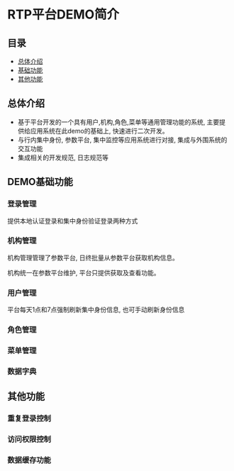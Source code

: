 # RTP平台DEMO简介

## 目录

* [总体介绍](#总体介绍)
* [基础功能](#基础功能)
* [其他功能](#其他功能)

## 总体介绍

* 基于平台开发的一个具有用户,机构,角色,菜单等通用管理功能的系统, 主要提供给应用系统在此demo的基础上, 快速进行二次开发。
* 与行内集中身份, 参数平台, 集中监控等应用系统进行对接, 集成与外围系统的交互功能
* 集成相关的开发规范, 日志规范等

## DEMO基础功能

### 登录管理

提供本地认证登录和集中身份验证登录两种方式

### 机构管理

机构管理管理了参数平台, 日终批量从参数平台获取机构信息。

机构统一在参数平台维护, 平台只提供获取及查看功能。

### 用户管理

平台每天1点和7点强制刷新集中身份信息, 也可手动刷新身份信息

### 角色管理

### 菜单管理

### 数据字典

## 其他功能

### 重复登录控制

### 访问权限控制

### 数据缓存功能